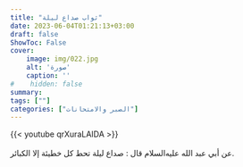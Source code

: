 ```yaml
---
title: "ثواب صداع ليلة"
date: 2023-06-04T01:21:13+03:00
draft: false
ShowToc: False
cover:
    image: img/022.jpg
    alt: 'صورة'
    caption: ''
#    hidden: false
summary: 
tags: [""]
categories: ["الصبر والامتحانات"]
---
```

{{< youtube qrXuraLAIDA >}}  
 <br>
عن أبي عبد الله عليه‌السلام
قال : صداع ليلة تحط كل خطيئة إلا الكبائر.



